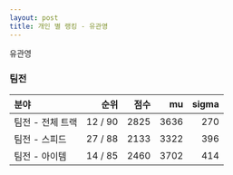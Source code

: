 ```yaml
---
layout: post
title: 개인 별 랭킹 - 유관영
---
```


유관영


### 팀전

| 분야 | 순위 | 점수 | mu | sigma |
|:---|---:|---:|---:|---:|
| 팀전 - 전체 트랙 | 12 / 90 | 2825 | 3636 | 270 |
| 팀전 - 스피드 | 27 / 88 | 2133 | 3322 | 396 |
| 팀전 - 아이템 | 14 / 85 | 2460 | 3702 | 414 |
